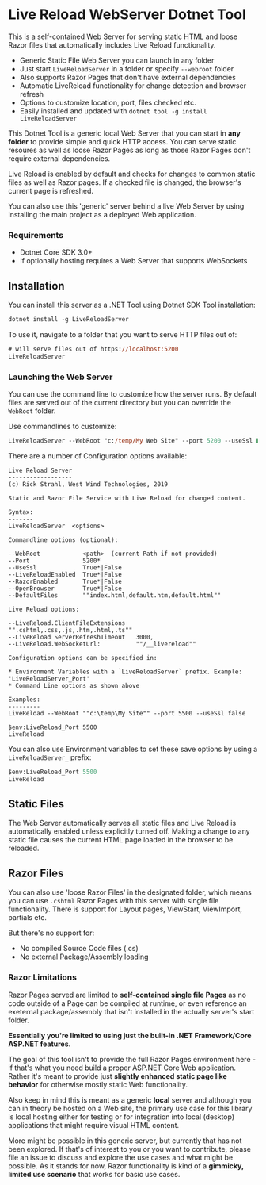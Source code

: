 # Live Reload WebServer Dotnet Tool

This is a self-contained Web Server for serving static HTML and loose Razor files that automatically includes Live Reload functionality. 

* Generic Static File Web Server you can launch in any folder
* Just start `LiveReloadServer` in a folder or specify `--webroot` folder
* Also supports Razor Pages that don't have external dependencies
* Automatic LiveReload functionality for change detection and browser refresh
* Options to customize location, port, files checked etc.
* Easily installed and updated with `dotnet tool -g install LiveReloadServer`

This Dotnet Tool is a generic local Web Server that you can start in **any folder** to provide simple and quick HTTP access. You can serve static resoures as well as loose Razor Pages as long as those Razor Pages don't require external dependencies.

Live Reload is enabled by default and checks for changes to common static files as well as Razor pages. If a checked file is changed, the browser's current page is refreshed. 

You can also use this 'generic' server behind a live Web Server by using installing the main project as a deployed Web application.

### Requirements
* Dotnet Core SDK 3.0+
* If optionally hosting requires a Web Server that supports WebSockets

## Installation
You can install this server as a .NET Tool using Dotnet SDK Tool installation:

```powershell
dotnet install -g LiveReloadServer
```

To use it, navigate to a folder that you want to serve HTTP files out of:

```ps
# will serve files out of https://localhost:5200
LiveReloadServer
```

### Launching the Web Server
You can use the command line to customize how the server runs. By default files are served out of the current directory but you can override the `WebRoot` folder.

Use commandlines to customize:

```ps
LiveReloadServer --WebRoot "c:/temp/My Web Site" --port 5200 --useSsl False
```

There are a number of Configuration options available:


```text
Live Reload Server
------------------
(c) Rick Strahl, West Wind Technologies, 2019

Static and Razor File Service with Live Reload for changed content.

Syntax:
-------
LiveReloadServer  <options>

Commandline options (optional):

--WebRoot            <path>  (current Path if not provided)
--Port               5200*
--UseSsl             True*|False
--LiveReloadEnabled  True*|False
--RazorEnabled       True*|False
--OpenBrowser        True*|False
--DefaultFiles       ""index.html,default.htm,default.html""

Live Reload options:

--LiveReload.ClientFileExtensions   "".cshtml,.css,.js,.htm,.html,.ts""
--LiveReload ServerRefreshTimeout   3000,
--LiveReload.WebSocketUrl:          ""/__livereload""

Configuration options can be specified in:

* Environment Variables with a `LiveReloadServer` prefix. Example: 'LiveReloadServer_Port'
* Command Line options as shown above

Examples:
---------
LiveReload --WebRoot ""c:\temp\My Site"" --port 5500 --useSsl false

$env:LiveReload_Port 5500
LiveReload
```

You can also use Environment variables to set these save options by using a `LiveReloadServer_` prefix:

```ps
$env:LiveReload_Port 5500
LiveReload
```
## Static Files
The Web Server automatically serves all static files and Live Reload is automatically enabled unless explicitly turned off. Making a change to any static file causes the current HTML page loaded in the browser to be reloaded.

## Razor Files
You can also use 'loose Razor Files' in the designated folder, which means you can use `.cshtml` Razor Pages with this server with single file functionality. There is support for Layout pages, ViewStart, ViewImport, partials etc. 

But there's no support for:

* No compiled Source Code files (.cs)
* No external Package/Assembly loading

### Razor Limitations
Razor Pages served are limited to **self-contained single file Pages** as no code outside of a Page can be compiled at runtime, or even reference an exeternal package/assembly that isn't installed in the actually server's start folder.

**Essentially you're limited to using just the built-in .NET Framework/Core ASP.NET features.**

The goal of this tool isn't to provide the full Razor Pages environment here - if that's what you need build a proper ASP.NET Core Web application. Rather it's meant to provide just **slightly enhanced static page like behavior** for otherwise mostly static Web functionality.
  
Also keep in mind this is meant as a generic **local** server and although you can in theory be hosted on a Web site, the primary use case for this library is local hosting either for testing or for integration into local (desktop) applications that might require visual HTML content.

More might be possible in this generic server, but currently that has not been explored. If that's of interest to you or you want to contribute, please file an issue to discuss and explore the use cases and what might be possible. As it stands for now, Razor functionality is kind of a **gimmicky, limited use scenario** that works for basic use cases.
